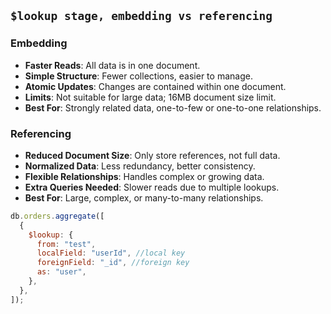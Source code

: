 ## `$lookup stage, embedding vs referencing`

### Embedding

- **Faster Reads**: All data is in one document.
- **Simple Structure**: Fewer collections, easier to manage.
- **Atomic Updates**: Changes are contained within one document.
- **Limits**: Not suitable for large data; 16MB document size limit.
- **Best For**: Strongly related data, one-to-few or one-to-one relationships.

### Referencing

- **Reduced Document Size**: Only store references, not full data.
- **Normalized Data**: Less redundancy, better consistency.
- **Flexible Relationships**: Handles complex or growing data.
- **Extra Queries Needed**: Slower reads due to multiple lookups.
- **Best For**: Large, complex, or many-to-many relationships.

```js
db.orders.aggregate([
  {
    $lookup: {
      from: "test",
      localField: "userId", //local key
      foreignField: "_id", //foreign key
      as: "user",
    },
  },
]);
```
